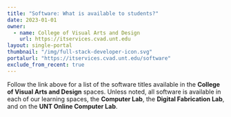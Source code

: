 ```yaml
---
title: "Software: What is available to students?"
date: 2023-01-01
owner:
  - name: College of Visual Arts and Design
    url: https://itservices.cvad.unt.edu
layout: single-portal
thumbnail: "/img/full-stack-developer-icon.svg"
portalurl: "https://itservices.cvad.unt.edu/software"
exclude_from_recent: true
---
```

Follow the link above for a list of the software titles available in the <b>College of Visual Arts and Design</b> spaces. Unless noted, all software is available in each of our learning spaces, the <b>Computer Lab</b>, the <b>Digital Fabrication Lab</b>, and on the <b>UNT Online Computer Lab</b>.